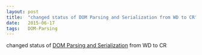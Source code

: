 ```yaml
---
layout: post
title:  "changed status of DOM Parsing and Serialization from WD to CR"
date:   2015-06-17
tags:   DOM-Parsing
---
```


changed status of [DOM Parsing and Serialization](/spec/DOM-Parsing) from WD to CR

